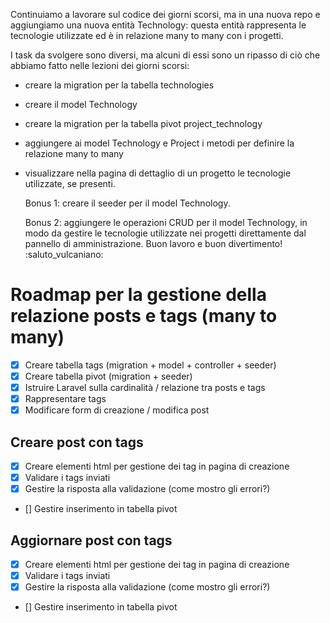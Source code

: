 Continuiamo a lavorare sul codice dei giorni scorsi, ma in una nuova repo e aggiungiamo una nuova entità Technology: questa entità rappresenta le tecnologie utilizzate ed è in relazione many to many con i progetti.

I task da svolgere sono diversi, ma alcuni di essi sono un ripasso di ciò che abbiamo fatto nelle lezioni dei giorni scorsi:

-   creare la migration per la tabella technologies
-   creare il model Technology
-   creare la migration per la tabella pivot project_technology
-   aggiungere ai model Technology e Project i metodi per definire la relazione many to many
-   visualizzare nella pagina di dettaglio di un progetto le tecnologie utilizzate, se presenti.

    Bonus 1:
    creare il seeder per il model Technology.

    Bonus 2:
    aggiungere le operazioni CRUD per il model Technology, in modo da gestire le tecnologie utilizzate nei progetti direttamente dal pannello di amministrazione.
    Buon lavoro e buon divertimento!
    :saluto_vulcaniano:

# Roadmap per la gestione della relazione posts e tags (many to many)

-   [x] Creare tabella tags (migration + model + controller + seeder)
-   [x] Creare tabella pivot (migration + seeder)
-   [x] Istruire Laravel sulla cardinalità / relazione tra posts e tags
-   [x] Rappresentare tags
-   [x] Modificare form di creazione / modifica post

## Creare post con tags

-   [x] Creare elementi html per gestione dei tag in pagina di creazione
-   [x] Validare i tags inviati
-   [x] Gestire la risposta alla validazione (come mostro gli errori?)
-   [] Gestire inserimento in tabella pivot

## Aggiornare post con tags

-   [x] Creare elementi html per gestione dei tag in pagina di creazione
-   [x] Validare i tags inviati
-   [x] Gestire la risposta alla validazione (come mostro gli errori?)
-   [] Gestire inserimento in tabella pivot

